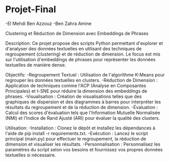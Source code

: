 # Projet-Final
-El Mehdi Ben Azzouz -Ben Zahra Amine

Clustering et Réduction de Dimension avec Embeddings de Phrases

Description:
Ce projet propose des scripts Python permettant d'explorer et d'analyser des données textuelles en utilisant des techniques de regroupement (clustering) et de réduction de dimension. Le focus est mis sur l'utilisation d'embeddings de phrases pour représenter les données textuelles de manière dense.

Objectifs:
-Regroupement Textuel : Utilisation de l'algorithme K-Means pour regrouper les données textuelles en clusters.
-Réduction de Dimension : Application de techniques comme l'ACP (Analyse en Composantes Principales) et t-SNE pour réduire la dimension des embeddings de phrases.
-Visualisation : Création de visualisations telles que des graphiques de dispersion et des diagrammes à barres pour interpréter les résultats du regroupement et de la réduction de dimension.
-Évaluation : Calcul des scores d'évaluation tels que l'Information Mutuelle Normalisée (NMI) et l'Indice de Rand Ajusté (ARI) pour évaluer la qualité des clusters.

Utilisation:
-Installation : Clonez le dépôt et installez les dépendances à l'aide de pip install -r requirements.txt.
-Exécution : Lancez le script principal (main.py) pour effectuer le regroupement, la réduction de dimension et visualiser les résultats.
-Personnalisation : Personnalisez les paramètres du script selon vos besoins et fournissez vos propres données textuelles si nécessaire.

